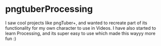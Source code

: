 # pngtuberProcessing

I saw cool projects like pngTuber+, and wanted to recreate part of its functionality for my own character to use in Videos. 
I have also started to learn Processing, and its super easy to use which made this wayyy more fun :)
